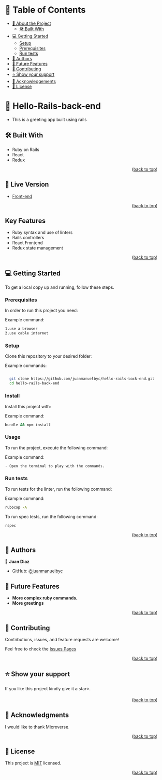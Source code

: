 <a name="readme-top"></a>

<!-- TABLE OF CONTENTS -->

# 📗 Table of Contents

- [📖 About the Project](#about-project)
  - [🛠 Built With](#built-with)
- [💻 Getting Started](#getting-started)
  - [Setup](#setup)
  - [Prerequisites](#prerequisites)
  - [Run tests](#run-tests)
- [👥 Authors](#authors)
- [🔭 Future Features](#future-features)
- [🤝 Contributing](#contributing)
- [⭐️ Show your support](#support)
- [🙏 Acknowledgements](#acknowledgements)
- [📝 License](#license)

<!-- PROJECT DESCRIPTION -->

# 📖 Hello-Rails-back-end <a name="about-project"></a>

- This is a greeting app built using rails

## 🛠 Built With <a name="built-with"></a>

- Ruby on Rails
- React
- Redux

<p align="right">(<a href="#readme-top">back to top</a>)</p>

## 🚀 Live Version <a name="live-demo"></a>

- [Front-end](https://github.com/yegonkimutai/react-frontend.git)

<p align="right">(<a href="#readme-top">back to top</a>)</p>

## Key Features

- Ruby syntax and use of linters
- Rails controllers
- React Frontend
- Redux state management

<p align="right">(<a href="#readme-top">back to top</a>)</p>

<!-- GETTING STARTED -->

## 💻 Getting Started <a name="getting-started"></a>

To get a local copy up and running, follow these steps.

### Prerequisites

In order to run this project you need:

Example command:

```sh
1.use a browser
2.use cable internet
```

### Setup

Clone this repository to your desired folder:

Example commands:

```sh

  git clone https://github.com/juanmanuelbyc/hello-rails-back-end.git
  cd hello-rails-back-end

```

### Install

Install this project with:

Example command:

```sh
bundle && npm install
```

### Usage

To run the project, execute the following command:

Example command:

```sh
- Open the terminal to play with the commands.
```

### Run tests

To run tests for the linter, run the following command:

Example command:

```sh
rubocop -A
```

To run spec tests, run the following command:

```sh
rspec
```

<p align="right">(<a href="#readme-top">back to top</a>)</p>

## 👥 Authors <a name="authors"></a>

👤 **Juan Diaz**

- GitHub: [@juanmanuelbyc](https://github.com/juanmanuelbyc)

## 🔭 Future Features <a name="future-features"></a>

- **More complex ruby commands.**
- **More greetings**

<p align="right">(<a href="#readme-top">back to top</a>)</p>

<!-- CONTRIBUTING -->

## 🤝 Contributing <a name="contributing"></a>

Contributions, issues, and feature requests are welcome!

Feel free to check the [Issues Pages](https://github.com/yegonkimutai/rails-backend/issues)

<p align="right">(<a href="#readme-top">back to top</a>)</p>

<!-- SUPPORT -->

## ⭐️ Show your support <a name="support"></a>

If you like this project kindly give it a star⭐️.

<p align="right">(<a href="#readme-top">back to top</a>)</p>

<!-- ACKNOWLEDGEMENTS -->

## 🙏 Acknowledgments <a name="acknowledgements"></a>

I would like to thank Microverse.

<p align="right">(<a href="#readme-top">back to top</a>)</p>

<!-- LICENSE -->

## 📝 License <a name="license"></a>

This project is [MIT](./MIT.md) licensed.

<p align="right">(<a href="#readme-top">back to top</a>)</p>